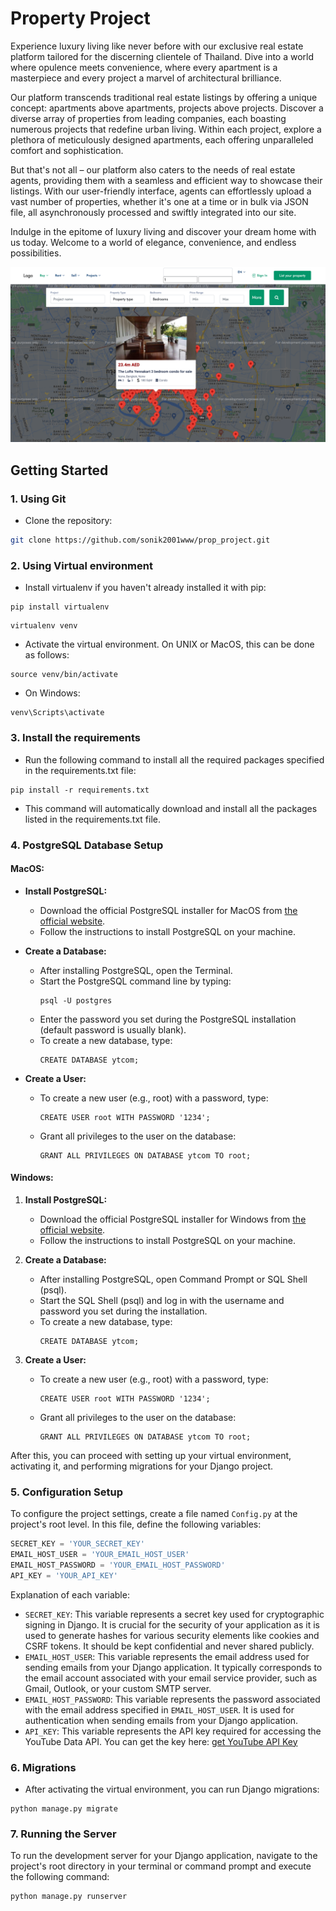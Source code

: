 # Property Project


Experience luxury living like never before with our exclusive real estate platform tailored for the discerning clientele of Thailand. Dive into a world where opulence meets convenience, where every apartment is a masterpiece and every project a marvel of architectural brilliance.

Our platform transcends traditional real estate listings by offering a unique concept: apartments above apartments, projects above projects. Discover a diverse array of properties from leading companies, each boasting numerous projects that redefine urban living. Within each project, explore a plethora of meticulously designed apartments, each offering unparalleled comfort and sophistication.

But that's not all – our platform also caters to the needs of real estate agents, providing them with a seamless and efficient way to showcase their listings. With our user-friendly interface, agents can effortlessly upload a vast number of properties, whether it's one at a time or in bulk via JSON file, all asynchronously processed and swiftly integrated into our site.

Indulge in the epitome of luxury living and discover your dream home with us today. Welcome to a world of elegance, convenience, and endless possibilities.

![img.png](img.png)

## Getting Started

### 1. Using Git

- Clone the repository:

```bash
git clone https://github.com/sonik2001www/prop_project.git
```

### 2. Using Virtual environment

- Install virtualenv if you haven't already installed it with pip:

~~~
pip install virtualenv
~~~

~~~
virtualenv venv
~~~

- Activate the virtual environment. On UNIX or MacOS, this can be done as follows:

~~~
source venv/bin/activate
~~~

- On Windows:

~~~
venv\Scripts\activate
~~~


### 3. Install the requirements

- Run the following command to install all the required packages specified in the requirements.txt file:

```
pip install -r requirements.txt
```

- This command will automatically download and install all the packages listed in the requirements.txt file.


### 4. PostgreSQL Database Setup

#### MacOS:

- **Install PostgreSQL:**
   - Download the official PostgreSQL installer for MacOS from [the official website](https://www.postgresql.org/download/macosx/).
   - Follow the instructions to install PostgreSQL on your machine.

- **Create a Database:**
   - After installing PostgreSQL, open the Terminal.
   - Start the PostgreSQL command line by typing:
     ```
     psql -U postgres
     ```
   - Enter the password you set during the PostgreSQL installation (default password is usually blank).
   - To create a new database, type:
     ```
     CREATE DATABASE ytcom;
     ```

- **Create a User:**
   - To create a new user (e.g., root) with a password, type:
     ```
     CREATE USER root WITH PASSWORD '1234';
     ```
   - Grant all privileges to the user on the database:
     ```
     GRANT ALL PRIVILEGES ON DATABASE ytcom TO root;
     ```

#### Windows:

1. **Install PostgreSQL:**
   - Download the official PostgreSQL installer for Windows from [the official website](https://www.postgresql.org/download/windows/).
   - Follow the instructions to install PostgreSQL on your machine.

2. **Create a Database:**
   - After installing PostgreSQL, open Command Prompt or SQL Shell (psql).
   - Start the SQL Shell (psql) and log in with the username and password you set during the installation.
   - To create a new database, type:
     ```
     CREATE DATABASE ytcom;
     ```

3. **Create a User:**
   - To create a new user (e.g., root) with a password, type:
     ```
     CREATE USER root WITH PASSWORD '1234';
     ```
   - Grant all privileges to the user on the database:
     ```
     GRANT ALL PRIVILEGES ON DATABASE ytcom TO root;
     ```

After this, you can proceed with setting up your virtual environment, activating it, and performing migrations for your Django project.


### 5. Configuration Setup

To configure the project settings, create a file named `Config.py` at the project's root level. In this file, define the following variables:

```python
SECRET_KEY = 'YOUR_SECRET_KEY'
EMAIL_HOST_USER = 'YOUR_EMAIL_HOST_USER'
EMAIL_HOST_PASSWORD = 'YOUR_EMAIL_HOST_PASSWORD'
API_KEY = 'YOUR_API_KEY'
```

Explanation of each variable:

- `SECRET_KEY`: This variable represents a secret key used for cryptographic signing in Django. It is crucial for the security of your application as it is used to generate hashes for various security elements like cookies and CSRF tokens. It should be kept confidential and never shared publicly.
- `EMAIL_HOST_USER`: This variable represents the email address used for sending emails from your Django application. It typically corresponds to the email account associated with your email service provider, such as Gmail, Outlook, or your custom SMTP server.
- `EMAIL_HOST_PASSWORD`: This variable represents the password associated with the email address specified in `EMAIL_HOST_USER`. It is used for authentication when sending emails from your Django application.
- `API_KEY`: This variable represents the API key required for accessing the YouTube Data API. You can get the key here: [get YouTube API Key](https://developers.google.com/youtube/v3)

### 6. Migrations

- After activating the virtual environment, you can run Django migrations:

~~~
python manage.py migrate
~~~


### 7. Running the Server

To run the development server for your Django application, navigate to the project's root directory in your terminal or command prompt and execute the following command:

```bash
python manage.py runserver
```
